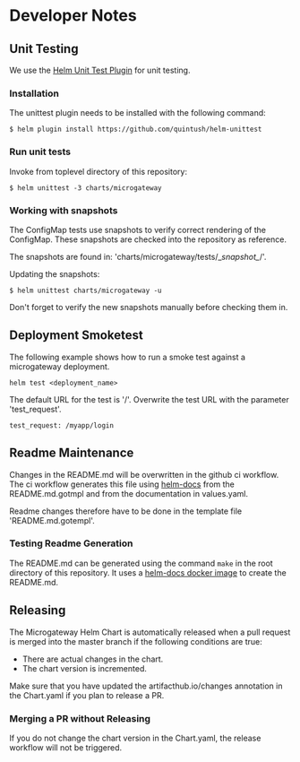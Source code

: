 # Developer Notes
## Unit Testing
We use the [Helm Unit Test Plugin](https://github.com/quintush/helm-unittest) for unit testing.

### Installation
The unittest plugin needs to be installed with the following command:
```console
$ helm plugin install https://github.com/quintush/helm-unittest
```

### Run unit tests
Invoke from toplevel directory of this repository:
```console
$ helm unittest -3 charts/microgateway
```
### Working with snapshots
The ConfigMap tests use snapshots to verify correct rendering of the ConfigMap. These snapshots are checked into the repository as reference.

The snapshots are found in: 'charts/microgateway/tests/\__snapshot\__/'.

Updating the snapshots:
```console
$ helm unittest charts/microgateway -u
```

Don't forget to verify the new snapshots manually before checking them in.

## Deployment Smoketest
The following example shows how to run a smoke test against a microgateway deployment.
```
helm test <deployment_name>
```
The default URL for the test is '/'. Overwrite the test URL with the parameter 'test_request'.
```
test_request: /myapp/login
```

## Readme Maintenance
Changes in the README.md will be overwritten in the github ci workflow. The ci workflow generates this file using [helm-docs](https://github.com/norwoodj/helm-docs) from the README.md.gotmpl and from the documentation in values.yaml.

Readme changes therefore have to be done in the template file 'README.md.gotempl'.

### Testing Readme Generation
The README.md can be generated using the command `make` in the root directory of this repository.
It uses a [helm-docs docker image](https://hub.docker.com/r/jnorwood/helm-docs) to create the README.md.

## Releasing
The Microgateway Helm Chart is automatically released when a pull request is merged into the master branch if the following conditions are true:
- There are actual changes in the chart.
- The chart version is incremented.

Make sure that you have updated the artifacthub.io/changes annotation in the Chart.yaml if you plan to release a PR.

### Merging a PR without Releasing
If you do not change the chart version in the Chart.yaml, the release workflow will not be triggered.